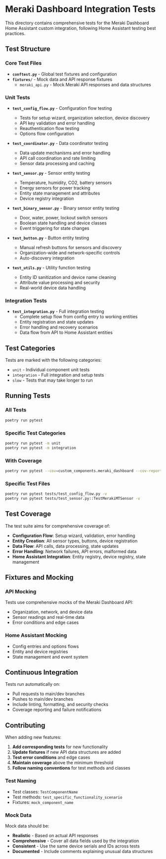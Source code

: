 # Meraki Dashboard Integration Tests

This directory contains comprehensive tests for the Meraki Dashboard Home Assistant custom integration, following Home Assistant testing best practices.

## Test Structure

### Core Test Files

- **`conftest.py`** - Global test fixtures and configuration
- **`fixtures/`** - Mock data and API response fixtures
  - `meraki_api.py` - Mock Meraki API responses and data structures

### Unit Tests

- **`test_config_flow.py`** - Configuration flow testing
  - Tests for setup wizard, organization selection, device discovery
  - API key validation and error handling
  - Reauthentication flow testing
  - Options flow configuration

- **`test_coordinator.py`** - Data coordinator testing
  - Data update mechanisms and error handling
  - API call coordination and rate limiting
  - Sensor data processing and caching

- **`test_sensor.py`** - Sensor entity testing
  - Temperature, humidity, CO2, battery sensors
  - Energy sensors for power tracking
  - Entity state management and attributes
  - Device registry integration

- **`test_binary_sensor.py`** - Binary sensor entity testing
  - Door, water, power, lockout switch sensors
  - Boolean state handling and device classes
  - Event triggering for state changes

- **`test_button.py`** - Button entity testing
  - Manual refresh buttons for sensors and discovery
  - Organization-wide and network-specific controls
  - Auto-discovery integration

- **`test_utils.py`** - Utility function testing
  - Entity ID sanitization and device name cleaning
  - Attribute value processing and security
  - Real-world device data handling

### Integration Tests

- **`test_integration.py`** - Full integration testing
  - Complete setup flow from config entry to working entities
  - Entity registration and state updates
  - Error handling and recovery scenarios
  - Data flow from API to Home Assistant entities

## Test Categories

Tests are marked with the following categories:

- `unit` - Individual component unit tests
- `integration` - Full integration and setup tests
- `slow` - Tests that may take longer to run

## Running Tests

### All Tests
```bash
poetry run pytest
```

### Specific Test Categories
```bash
poetry run pytest -m unit
poetry run pytest -m integration
```

### With Coverage
```bash
poetry run pytest --cov=custom_components.meraki_dashboard --cov-report=html
```

### Specific Test Files
```bash
poetry run pytest tests/test_config_flow.py -v
poetry run pytest tests/test_sensor.py::TestMerakiMTSensor -v
```

## Test Coverage

The test suite aims for comprehensive coverage of:

- **Configuration Flow**: Setup wizard, validation, error handling
- **Entity Creation**: All sensor types, buttons, device registration
- **Data Flow**: API calls, data processing, state updates
- **Error Handling**: Network failures, API errors, malformed data
- **Home Assistant Integration**: Entity registry, device registry, state management

## Fixtures and Mocking

### API Mocking
Tests use comprehensive mocks of the Meraki Dashboard API:
- Organization, network, and device data
- Sensor readings and real-time data
- Error conditions and edge cases

### Home Assistant Mocking
- Config entries and options flows
- Entity and device registries
- State management and event system

## Continuous Integration

Tests run automatically on:
- Pull requests to main/dev branches
- Pushes to main/dev branches
- Include linting, formatting, and security checks
- Coverage reporting and failure notifications

## Contributing

When adding new features:

1. **Add corresponding tests** for new functionality
2. **Update fixtures** if new API data structures are added
3. **Test error conditions** and edge cases
4. **Maintain coverage** above the minimum threshold
5. **Follow naming conventions** for test methods and classes

### Test Naming

- Test classes: `TestComponentName`
- Test methods: `test_specific_functionality_scenario`
- Fixtures: `mock_component_name`

### Mock Data

Mock data should be:
- **Realistic** - Based on actual API responses
- **Comprehensive** - Cover all data fields used by the integration
- **Consistent** - Use the same device serials and IDs across tests
- **Documented** - Include comments explaining unusual data structures